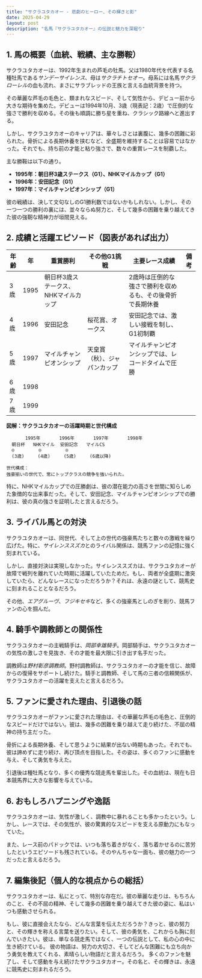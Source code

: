 ```yaml
---
title: "サクラユタカオー - 悲劇のヒーロー、その輝きと影"
date: 2025-04-29
layout: post
description: "名馬『サクラユタカオー』の伝説と魅力を深堀り"
---
```


## 1. 馬の概要（血統、戦績、主な勝鞍）

サクラユタカオーは、1992年生まれの芦毛の牡馬。父は1980年代を代表する名種牡馬である*サンデーサイレンス*、母は*サクラチトセオー*。母系には名馬*サクラローレル*の血も流れ、まさにサラブレッドの王族と言える血統背景を持つ。

その華麗な芦毛の毛色と、類まれなスピード、そして気性から、デビュー前から大きな期待を集めた。デビューは1994年10月、3歳（現表記：2歳）で圧倒的な強さで勝利を収める。その後も順調に勝ち星を重ね、クラシック路線へと進出する。

しかし、サクラユタカオーのキャリアは、華々しさとは裏腹に、幾多の困難に彩られた。骨折による長期休養を挟むなど、全盛期を維持することは容易ではなかった。それでも、持ち前の才能と粘り強さで、数々の重賞レースを制覇した。

主な勝鞍は以下の通り。

* **1995年：朝日杯3歳ステークス（G1）、NHKマイルカップ（G1）**
* **1996年：安田記念（G1）**
* **1997年：マイルチャンピオンシップ（G1）**


彼の戦績は、決して文句なしのG1勝利数ではないかもしれない。しかし、その一つ一つの勝利の裏には、並々ならぬ努力と、そして幾多の困難を乗り越えてきた彼の強靭な精神力が垣間見える。


## 2. 成績と活躍エピソード（図表があれば出力）

| 年齢 | 年 | 重賞勝利 | その他G1挑戦 | 主要レース成績 | 備考 |
|---|---|---|---|---|---|
| 3歳 | 1995 | 朝日杯3歳ステークス、NHKマイルカップ |  | 2歳時は圧倒的な強さで勝利を収めるも、その後骨折で長期休養 |  |
| 4歳 | 1996 | 安田記念 | 桜花賞、オークス | 安田記念では、激しい接戦を制し、G1初制覇 |  |
| 5歳 | 1997 | マイルチャンピオンシップ | 天皇賞（秋）、ジャパンカップ | マイルチャンピオンシップでは、レコードタイムで圧勝 |  |
| 6歳 | 1998 |  |  |  |  |
| 7歳 | 1999 |  |  |  |  |


**図解：サクラユタカオーの活躍時期と世代構成**

```
       1995年       1996年       1997年       1998年
  朝日杯   NHKマイル  安田記念   マイルCS
  ◎         ◎         ◎
  (3歳)     (4歳)     (5歳)     (6歳以降)

世代構成：
強豪揃いの世代で、常にトップクラスの競争を強いられた。
```

特に、NHKマイルカップでの圧勝劇は、彼の潜在能力の高さを世間に知らしめた象徴的な出来事だった。そして、安田記念、マイルチャンピオンシップでの勝利は、彼の真の強さを証明したと言えるだろう。


## 3. ライバル馬との対決

サクラユタカオーは、同世代、そして上の世代の強豪馬たちと数々の激戦を繰り広げた。特に、*サイレンススズカ*とのライバル関係は、競馬ファンの記憶に強く刻まれている。

しかし、直接対決は実現しなかった。サイレンススズカは、サクラユタカオーが故障で戦列を離れていた時期に活躍していたためだ。もし、両者が全盛期に激突していたら、どんなレースになっただろうか？それは、永遠の謎として、競馬史に刻まれることとなるだろう。

その他、*エアグルーヴ*、*フジキセキ*など、多くの強豪馬としのぎを削り、競馬ファンの心を掴んだ。


## 4. 騎手や調教師との関係性

サクラユタカオーの主戦騎手は、*岡部幸雄騎手*。岡部騎手は、サクラユタカオーの気性の激しさを見抜き、その才能を最大限に引き出す名手だった。

調教師は*野村彰彦調教師*。野村調教師は、サクラユタカオーの才能を信じ、故障からの復帰をサポートし続けた。騎手と調教師、そして馬の三者の信頼関係が、サクラユタカオーの活躍を支えたと言えるだろう。


## 5. ファンに愛された理由、引退後の話

サクラユタカオーがファンに愛された理由は、その華麗な芦毛の毛色と、圧倒的なスピードだけではない。彼は、幾多の困難を乗り越えて走り続けた、不屈の精神の持ち主だった。

骨折による長期休養、そして思うように結果が出ない時期もあった。それでも、彼は諦めずに走り続け、再び頂点を目指した。その姿は、多くのファンに感動を与え、そして勇気を与えた。

引退後は種牡馬となり、多くの優秀な競走馬を輩出した。その血統は、現在も日本競馬界に大きな影響を与えている。


## 6. おもしろハプニングや逸話

サクラユタカオーは、気性が激しく、調教中に暴れることも多かったという。しかし、レースでは、その気性が、彼の驚異的なスピードを支える原動力にもなっていた。

また、レース前のパドックでは、いつも落ち着きがなく、落ち着かせるのに苦労したというエピソードも残されている。そのやんちゃな一面も、彼の魅力の一つだったと言えるだろう。


## 7. 編集後記（個人的な視点からの総括）

サクラユタカオーは、私にとって、特別な存在だ。彼の華麗な走りは、もちろんのこと、その不屈の精神、そして幾多の困難を乗り越えてきた彼の姿に、私はいつも感動させられる。

もし、彼に直接会えたなら、どんな言葉を伝えただろうか？きっと、彼の努力と、その輝きを称える言葉を送りたい。そして、彼の勇気を、これからも胸に刻んでいきたい。彼は、単なる競走馬ではなく、一つの伝説として、私の心の中に生き続けている。  彼の物語は、努力の大切さ、そしてどんな困難にも立ち向かう勇気を教えてくれる、素晴らしい物語だと言えるだろう。  多くのファンを魅了し、そして感動を与え続けたサクラユタカオー。その名と、その輝きは、永遠に競馬史に刻まれるだろう。
